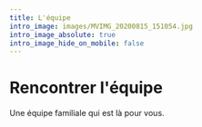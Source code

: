 ```yaml
---
title: L'équipe
intro_image: images/MVIMG_20200815_151054.jpg
intro_image_absolute: true
intro_image_hide_on_mobile: false
---
```

# Rencontrer l'équipe

Une équipe familiale qui est là pour vous.
